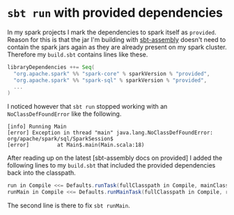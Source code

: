 `sbt run` with provided dependencies
====================================

In my spark projects I mark the dependencies to spark itself as `provided`. Reason for this is that
the jar I'm building with [sbt-assembly] doesn't need to contain the spark jars again as they are
already present on my spark cluster. Therefore my `build.sbt` contains lines like these.

```scala
libraryDependencies ++= Seq(
  "org.apache.spark" %% "spark-core" % sparkVersion % "provided",
  "org.apache.spark" %% "spark-sql" % sparkVersion % "provided",
  ...
)
```

I noticed however that `sbt run` stopped working with an `NoClassDefFoundError` like the following.


    [info] Running Main
    [error] Exception in thread "main" java.lang.NoClassDefFoundError: org/apache/spark/sql/SparkSession$
    [error]         at Main$.main(Main.scala:18)


After reading up on the latest [sbt-assembly docs on provided] I added the following lines to my
`build.sbt` that included the provided dependencies back into the classpath.

```scala
run in Compile <<= Defaults.runTask(fullClasspath in Compile, mainClass in (Compile, run), runner in (Compile, run))
runMain in Compile <<= Defaults.runMainTask(fullClasspath in Compile, runner in (Compile, runMain))
```

The second line is there to fix `sbt runMain`.

[sbt-assembly]: https://github.com/sbt/sbt-assembly
[docs]: https://github.com/sbt/sbt-assembly#-provided-configuration
